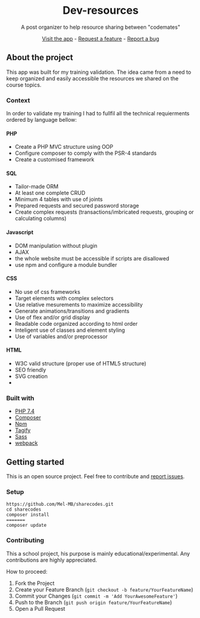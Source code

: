 <!-- Project pitch -->

<center>
<h1>Dev-resources</h1>	
<p>A post organizer to help resource sharing between "codemates"</p>
    <a href="http://www.dev-ressources.com/">Visit the app</a> - <a href="https://github.com/Mel-MB/dev-ressources/issues">Request a feature</a> - <a href="https://github.com/Mel-MB/dev-ressources/issues">Report a bug</a>
</center>

<!-- About the app-->
## About the project 
This app was built for my training validation. The idea came from a need to keep organized and easily accessible the resources we shared on the course topics. 

### Context
In order to validate my training I had to fullfil all the technical requierments ordered by language bellow:
#### PHP
 - Create a PHP MVC structure using OOP
 - Configure composer to comply with the PSR-4 standards
 - Create a customised framework 
#### SQL
 - Tailor-made ORM
 - At least one complete CRUD
 - Minimum 4 tables with use of joints
 - Prepared requests and secured password storage
 - Create complex requests (transactions/imbricated requests, grouping or calculating columns)
#### Javascript
 - DOM manipulation without plugin
 - AJAX
 - the whole website must be accessible if scripts are disallowed
 - use npm and configure a module bundler
#### CSS
 - No use of css frameworks
 - Target elements with complex selectors 
 - Use relative mesurements to maximize accessibility
 - Generate animations/transitions and gradients
 - Use of flex and/or grid display
 - Readable code organized according to html order
 - Inteligent use of classes and element styling
 - Use of variables and/or preprocessor
#### HTML
 - W3C valid structure (proper use of HTML5 structure)
 - SEO friendly
 - SVG creation
 - 

### Built with
- [PHP 7.4](https://www.php.net/releases/7_4_0.php)
- [Composer](https://getcomposer.org/)
- [Npm](https://www.npmjs.com/)
- [Tagify](https://yaireo.github.io/tagify/)
- [Sass](https://sass-lang.com/)
- [webpack](https://webpack.js.org/)


## Getting started
This is an open source project. Feel free to contribute and [report issues](https://github.com/Mel-MB/sharecodes/issues).

### Setup
```
https://github.com/Mel-MB/sharecodes.git
cd sharecodes
composer install
=======
composer update
````

### Contributing
This a school project, his purpose is mainly educational/experimental.
Any contributions are highly appreciated. 

How to proceed:

1. Fork the Project
2. Create your Feature Branch (`git checkout -b feature/YourFeatureName`)
3. Commit your Changes (`git commit -m 'Add YourAwesomeFeature'`)
4. Push to the Branch (`git push origin feature/YourFeatureName`)
5. Open a Pull Request

